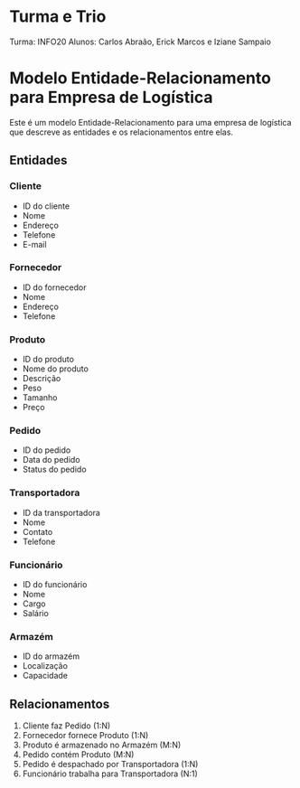 # Turma e Trio
Turma: INFO20
Alunos: Carlos Abraão, Erick Marcos e Iziane Sampaio

# Modelo Entidade-Relacionamento para Empresa de Logística

Este é um modelo Entidade-Relacionamento para uma empresa de logística que descreve as entidades e os relacionamentos entre elas.

## Entidades

### Cliente
- ID do cliente
- Nome
- Endereço
- Telefone
- E-mail

### Fornecedor
- ID do fornecedor
- Nome
- Endereço
- Telefone

### Produto
- ID do produto
- Nome do produto
- Descrição
- Peso
- Tamanho
- Preço

### Pedido
- ID do pedido
- Data do pedido
- Status do pedido

### Transportadora
- ID da transportadora
- Nome
- Contato
- Telefone

### Funcionário
- ID do funcionário
- Nome
- Cargo
- Salário

### Armazém
- ID do armazém
- Localização
- Capacidade

## Relacionamentos

1. Cliente faz Pedido (1:N)
2. Fornecedor fornece Produto (1:N)
3. Produto é armazenado no Armazém (M:N)
4. Pedido contém Produto (M:N)
5. Pedido é despachado por Transportadora (1:N)
6. Funcionário trabalha para Transportadora (N:1)
